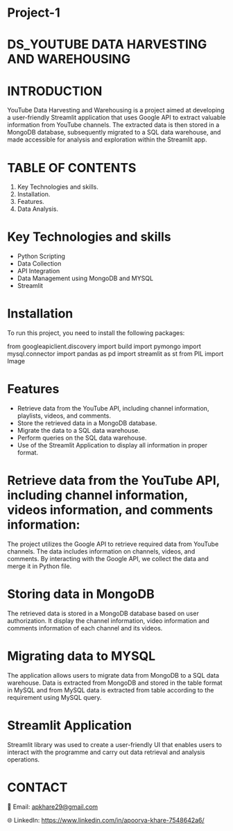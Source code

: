 # Project-1

# DS_YOUTUBE DATA HARVESTING AND WAREHOUSING 

# INTRODUCTION

YouTube Data Harvesting and Warehousing is a project aimed at developing a user-friendly Streamlit application that uses Google API to extract valuable information from YouTube channels. The extracted data is then stored in a MongoDB database, subsequently migrated to a SQL data warehouse, and made accessible for analysis and exploration within the Streamlit app.

# TABLE OF CONTENTS
1. Key Technologies and skills.
2. Installation.
3. Features.
4. Data Analysis.

# Key Technologies and skills
* Python Scripting
* Data Collection
* API Integration
* Data Management using MongoDB and MYSQL
* Streamlit

# Installation

To run this project, you need to install the following packages:

from googleapiclient.discovery import build
import pymongo
import mysql.connector
import pandas as pd
import streamlit as st
from PIL import Image

# Features

* Retrieve data from the YouTube API, including channel information, playlists, videos, and comments.
* Store the retrieved data in a MongoDB database.
* Migrate the data to a SQL data warehouse.
* Perform queries on the SQL data warehouse.
* Use of the Streamlit Application to display all information in proper format.

# Retrieve data from the YouTube API, including channel information, videos information, and comments information:

The project utilizes the Google API to retrieve required data from YouTube channels. The data includes information on channels, videos, and comments. By interacting with the Google API, we collect the data and merge it in Python file.

# Storing data in MongoDB

The retrieved data is stored in a MongoDB database based on user authorization. It display the channel information, video information and comments information of each channel and its videos.

# Migrating data to MYSQL

The application allows users to migrate data from MongoDB to a SQL data warehouse. Data is extracted from MongoDB and stored in the table format in MySQL and from MySQL data is extracted from table according to the requirement using MySQL query.

# Streamlit Application
Streamlit library was used to create a user-friendly UI that enables users to interact with the programme and carry out data retrieval and analysis operations.

# CONTACT

📧 Email: apkhare29@gmail.com

🌐 LinkedIn: https://www.linkedin.com/in/apoorva-khare-7548642a6/

